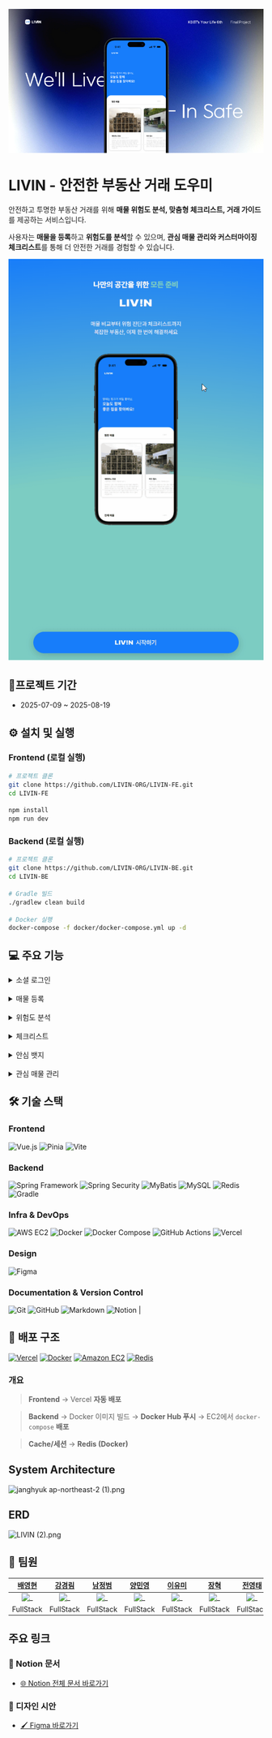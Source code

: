 ![livin_cover.png](src%2Fmain%2Fresources%2Fimage%2Flivin_cover.png)

# LIVIN - 안전한 부동산 거래 도우미

안전하고 투명한 부동산 거래를 위해 **매물 위험도 분석, 맞춤형 체크리스트, 거래 가이드**를 제공하는 서비스입니다.

사용자는 **매물을 등록**하고 **위험도를 분석**할 수 있으며, **관심 매물 관리와 커스터마이징 체크리스트**를 통해 더 안전한 거래를 경험할 수 있습니다.

<div align="center">

![landing.gif](src%2Fmain%2Fresources%2Fimage%2Flanding.gif)
</div>

## 📆프로젝트 기간

- 2025-07-09 ~ 2025-08-19

## ⚙️ 설치 및 실행

### Frontend (로컬 실행)

```bash
# 프로젝트 클론
git clone https://github.com/LIVIN-ORG/LIVIN-FE.git
cd LIVIN-FE

npm install
npm run dev
```

### Backend (로컬 실행)

```bash
# 프로젝트 클론
git clone https://github.com/LIVIN-ORG/LIVIN-BE.git
cd LIVIN-BE

# Gradle 빌드
./gradlew clean build

# Docker 실행
docker-compose -f docker/docker-compose.yml up -d
```

## 💻 주요 기능

<details>
<summary>소셜 로그인</summary>

> 카카오 · 네이버 OAuth2 소셜 로그인

<div align="center">

  ![로그인 화면](src/main/resources/image/login_image.png)
</div>
</details>
<br/>

<details>
<summary>매물 등록</summary>

> 임대인 매물 등록

<div align="center">

  ![매물등록](src%2Fmain%2Fresources%2Fimage%2Fproperty_add.gif)
</div>
</details>
<br/>

<details>
<summary>위험도 분석</summary>

> 근저당권, 소유주와 임대인 일치 여부, 위반 건축물 여부, 전세가율로 매물의 위험도를 분석

<div align="center">

![risk_analysis1.png](src%2Fmain%2Fresources%2Fimage%2Frisk_analysis1.png)
![risk_analysis2.png](src%2Fmain%2Fresources%2Fimage%2Frisk_analysis2.png)
</div>
</details>
<br/>

<details>
<summary>체크리스트</summary>

> 매물의 확인하고 싶은 사항을 담는 체크리스트 생성  
> 나만의 항목을 생성하여 체크리스트 작성  
> 특정 체크리스트가 적용된 매물 조회 가능
<div align="center">

![checklist.gif](src%2Fmain%2Fresources%2Fimage%2Fchecklist.gif)
</div>
</details>
<br/>

<details>
<summary>안심 뱃지</summary>

> 안심 뱃지 클릭 시 위험도 분석 결과 제공
<div align="center">

![risk_alanysis_report.gif](src%2Fmain%2Fresources%2Fimage%2Frisk_alanysis_report.gif)
</div>
</details>
<br/>

<details>
<summary>관심 매물 관리</summary>

> 매물 즐겨찾기 및 조회
<div align="center">

![favorite_property.gif](src%2Fmain%2Fresources%2Fimage%2Ffavorite_property.gif)
</div>
</details>

## 🛠️ 기술 스택

### Frontend

![Vue.js](https://img.shields.io/badge/Vue.js-4FC08D?style=for-the-badge&logo=vue.js&logoColor=white)
![Pinia](https://img.shields.io/badge/Pinia-FFE600?style=for-the-badge&logo=pinia&logoColor=white)
![Vite](https://img.shields.io/badge/Vite-646CFF?style=for-the-badge&logo=vite&logoColor=white)

### Backend

![Spring Framework](https://img.shields.io/badge/Spring%20Framework-6DB33F?style=for-the-badge&logo=spring&logoColor=white)
![Spring Security](https://img.shields.io/badge/Spring%20Security-6DB33F?style=for-the-badge&logo=springsecurity&logoColor=white)
![MyBatis](https://img.shields.io/badge/MyBatis-ED8B00?style=for-the-badge)
![MySQL](https://img.shields.io/badge/MySQL-4479A1?style=for-the-badge&logo=mysql&logoColor=white)
![Redis](https://img.shields.io/badge/Redis-DC382D?style=for-the-badge&logo=redis&logoColor=white)
![Gradle](https://img.shields.io/badge/Gradle-02303A?style=for-the-badge&logo=gradle&logoColor=white)

### Infra & DevOps

![AWS EC2](https://img.shields.io/badge/AWS%20EC2-FF9900?style=for-the-badge&logo=amazonaws&logoColor=white)
![Docker](https://img.shields.io/badge/Docker-2496ED?style=for-the-badge&logo=docker&logoColor=white)
![Docker Compose](https://img.shields.io/badge/Docker%20Compose-2496ED?style=for-the-badge&logo=docker&logoColor=white)
![GitHub Actions](https://img.shields.io/badge/GitHub%20Actions-2088FF?style=for-the-badge&logo=githubactions&logoColor=white)
![Vercel](https://img.shields.io/badge/Vercel-000000?style=for-the-badge&logo=vercel&logoColor=white)

### Design

![Figma](https://img.shields.io/badge/Figma-F24E1E?style=for-the-badge&logo=figma&logoColor=white)

### Documentation & Version Control

![Git](https://img.shields.io/badge/Git-F05032?style=for-the-badge&logo=git&logoColor=white)
![GitHub](https://img.shields.io/badge/GitHub-181717?style=for-the-badge&logo=github&logoColor=white)
![Markdown](https://img.shields.io/badge/Markdown-000000?style=for-the-badge&logo=markdown&logoColor=white)
![Notion](https://img.shields.io/badge/Notion-000000?style=for-the-badge&logo=notion&logoColor=white)
|

## 🚀 배포 구조

[![Vercel](https://img.shields.io/badge/Vercel-000000?style=for-the-badge&logo=vercel&logoColor=white)](#)
[![Docker](https://img.shields.io/badge/Docker-2496ED?style=for-the-badge&logo=docker&logoColor=white)](#)
[![Amazon EC2](https://img.shields.io/badge/AWS%20EC2-FF9900?style=for-the-badge&logo=amazonaws&logoColor=white)](#)
[![Redis](https://img.shields.io/badge/Redis-DC382D?style=for-the-badge&logo=redis&logoColor=white)](#)

### 개요

> **Frontend** → Vercel **자동 배포**

> **Backend** → Docker 이미지 빌드 → **Docker Hub 푸시** → EC2에서 `docker-compose` **배포**

> **Cache/세션** → **Redis (Docker)**

## System Architecture

![janghyuk ap-northeast-2 (1).png](..%2F..%2F..%2FDownloads%2Fjanghyuk%20ap-northeast-2%20%281%29.png)

## ERD

![LIVIN (2).png](..%2F..%2F..%2FDownloads%2FLIVIN%20%282%29.png)

## 👥 팀원

|               [배영현](https://github.com/Youngbae1126)               |               [강경림](https://github.com/KyungLim11)               |               [남정범](https://github.com/imnjb)               |               [양민영](https://github.com/Minyoung06)               |               [이유미](https://github.com/ll-04)               |                [장혁](https://github.com/jjang0308)                |               [전영태](https://github.com/JeonYeongtae)               |               [조아빈](https://github.com/whdkqls122)               |
| :-------------------------------------------------------------------: | :-----------------------------------------------------------------: | :------------------------------------------------------------: | :-----------------------------------------------------------------: | :------------------------------------------------------------: | :----------------------------------------------------------------: | :-------------------------------------------------------------------: | :-----------------------------------------------------------------: |
| <img src="https://github.com/Youngbae1126.png" width="200px" alt="_"> | <img src="https://github.com/KyungLim11.png" width="200px" alt="_"> | <img src="https://github.com/imnjb.png" width="200px" alt="_"> | <img src="https://github.com/Minyoung06.png" width="200px" alt="_"> | <img src="https://github.com/ll-04.png" width="200px" alt="_"> | <img src="https://github.com/jjang0308.png" width="200px" alt="_"> | <img src="https://github.com/JeonYeongtae.png" width="200px" alt="_"> | <img src="https://github.com/whdkqls122.png" width="200px" alt="_"> |
|                               FullStack                               |                              FullStack                              |                           FullStack                            |                              FullStack                              |                           FullStack                            |                             FullStack                              |                               FullStack                               |                              FullStack                              |

## 주요 링크

### 📑 Notion 문서

- [🌐 Notion 전체 문서 바로가기](https://www.notion.so/youngbae1126/KB-20-1-2253d9b5054a807694cfd743a6db482c)

### 🎨 디자인 시안

- [🖌️ Figma 바로가기](https://www.figma.com/design/CNyHyGkOsdD4HWwRa98waf/%EB%B0%A9%EA%B5%AC%EC%84%9D%EB%9E%A9--20%EB%B0%98-1%ED%8C%80--%ED%94%BC%EA%B7%B8%EB%A7%88?node-id=257-4636&p=f&t=QWnhw68SKXGqkiv1-0)
